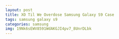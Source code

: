 ```yaml
---
layout: post
title: XO Til We Overdose Samsung Galaxy S9 Case
tags: samsung galaxy s9
categories: samsung
img: 19Nk6sEWV8591WdAKGJI4pv7_8UnrDLbk
---
```

